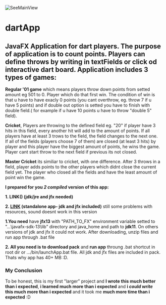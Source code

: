 ![SeeMainView](https://drive.google.com/file/d/14p7UXfmf7Q7Q1WVJDLoJl4G39B_vaGyH/view?usp=sharing)
# dartApp
## JavaFX Application for dart players. The purpose of application is to count points. Players can define throws by writing in textFields or click od interactive dart board. Application includes 3 types of games:

**Regular '01 game** which means players throw down points from setted amount eg 501 to 0. Player which do that first win. The             condition of win is that u have to have exacly 0 points (you cant overthrow, eg. throw 7 if u have 5 points) and if double out option is setted you have to finish with double field.( for example if u have 10 points u have to throw "double 5" field).

**Cricket**, Players are throwing to the defined field eg. "20" if player have 3 hits in this field, every another hit will add to the amount of points. If all players have at least 3 trows to the field, the field changes to the next one. If all of the fields (players choose 7 of them) are closed (at least 3 hits) by player and this player have the biggest amount of points, he wins the game. 
Player cant start throw to the next field if previous its not closed.

**Master Cricket** its similiar to cricket, with one difference. After 3 throws in a field, player adds points to the other players which didnt close the current field yet. The player who closed all the fields and have the least amount of point win the game.

**I prepared for you _2 compiled_ version of this app:**

**1. LINK()  (jdk/jre and jfx needed)**

**2. [LINK](https://drive.google.com/open?id=1I1IX5l-DC-1SeE0Q24Mbnd6naucKjAGi)  (standalone app- jdk and jfx included)**
still some problems with resources, sound doesnt work in this version

**1.You need** have **jfx13** with "PATH_TO_FX" environment variable setted to "...\javafx-sdk-13\lib" directory and java_home and path to **jdk11**. 
On others versions of jdk and jfx it could not work.
After downloading, unzip files and run app through .bat file

**2. All you need is to download pack** and **run app** throung .bat shortcut in root dir or .../bin/launchApp.bat file.
All jdk and jfx files are included in pack. Thats why app has 40+ MB :D.


### My Conclusion

To be honest, this is my first "larger" project and **I wrote this much better than i expected**, **i learned much more than i expected** and **i _could write_ this much more than i expected** and it took me **much more time than i expected** :D
